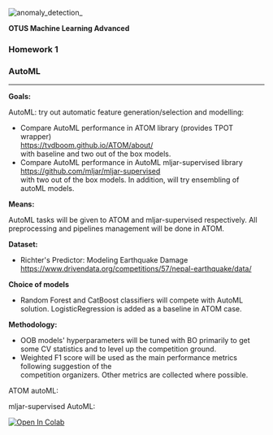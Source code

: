 ![anomaly_detection_](https://user-images.githubusercontent.com/73858914/149597304-433afb05-5fca-4285-a158-00ff430364ff.png)

**OTUS Machine Learning Advanced**
### **Homework 1** 
### AutoML
*******************  
**Goals:**  

AutoML: try out automatic feature generation/selection and modelling:  
- Compare AutoML performance in ATOM library (provides TPOT wrapper)   
https://tvdboom.github.io/ATOM/about/  
with baseline and two out of the box models.
- Compare AutoML performance in AutoML mljar-supervised library  
https://github.com/mljar/mljar-supervised  
with two out of the box models.
In addition, will try ensembling of autoML models.

**Means:**  

AutoML tasks will be given to ATOM and mljar-supervised respectively.
All preprocessing and pipelines management will be done in ATOM.

**Dataset:**  

- Richter's Predictor: Modeling Earthquake Damage  
https://www.drivendata.org/competitions/57/nepal-earthquake/data/

**Choice of models**  

- Random Forest and CatBoost classifiers will compete with AutoML solution.
LogisticRegression is added as a baseline in ATOM case.

**Methodology:**  

- OOB models' hyperparameters will be tuned with BO primarily to get some CV statistics and to level up the competition ground.  
- Weighted F1 score will be used as the main performance metrics following  suggestion of the  
competition organizers. Other metrics are collected where possible.

ATOM autoML:

mljar-supervised AutoML:  

<a href="https://colab.research.google.com/github/oort77/OTUS_ADV_HW1/blob/main/notebooks/otus_adv_hw1_automl_mljar.ipynb" target="_parent"><img src="https://colab.research.google.com/assets/colab-badge.svg" alt="Open In Colab"/></a>
